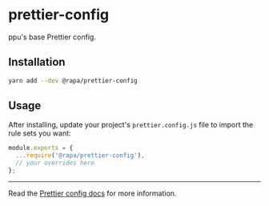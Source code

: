# prettier-config

ppu's base Prettier config.

## Installation

```sh
yarn add --dev @rapa/prettier-config
```

## Usage

After installing, update your project's `prettier.config.js` file to import the rule sets you want:

```js
module.exports = {
  ...require('@rapa/prettier-config'),
  // your overrides here
};
```

---

Read the [Prettier config docs](https://prettier.io) for more information.
